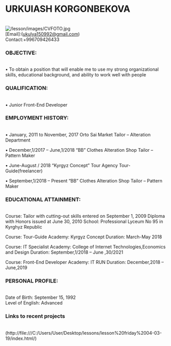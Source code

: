 **<h1>URKUIASH KORGONBEKOVA</h1>**  
  ![/lesson/images/CVFOTO.jpg](/lesson/images/CVFOTO.jpg)  
     [Email]:(ukulya150992@gmail.com)  
       Contact:+996709426433  
         **<h3>OBJECTIVE:</h3>**  
           • To obtain a position that will enable me to use my strong organizational skills, educational background, and ability to work well with people  
             **<h3>QUALIFICATION:</h3>**  
               •	Junior Front-End Developer  
                 **<h3>EMPLOYMENT HISTORY:</h3>**  
                   • January, 2011 to November, 2017 Orto Sai Market Tailor – Alteration Department 
                   
• December,1/2017 – June,1/2018 “BB” Clothes Alteration Shop Tailor – Pattern Maker

• June-August / 2018 “Kyrgyz Concept” Tour Agency Tour-Guide(freelancer)

• September,1/2018 – Present “BB” Clothes Alteration Shop Tailor – Pattern Maker  
  **<h3>EDUCATIONAL ATTAINMENT:</h3>**  
    Course: Tailor with cutting-out skills entered on September 1, 2009 
Diploma with Honors issued at June 30, 2010
School: Professional Lyceum No 95 in Kyrghyz Republic

Course: Tour-Guide
Academy: Kyrgyz Concept 
Duration: March-May 2018

Course: IT Specialist
Academy: College of Internet Technologies,Economics and Design
Duration: September,1/2018 – June ,30/2021
 
Course: Front-End Developer
Academy: IT RUN
Duration: December,2018 – June,2019  
   **<h3>PERSONAL PROFILE:</h3>**  
     Date of Birth: September 15, 1992  
  Level of English: Advanced  
    **<h3>Links to recent projects</h3>**  
      (http://file:///C:/Users/User/Desktop/lessons/lesson%20friday%2004-03-19/index.html/)
